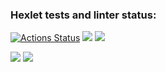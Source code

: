 ### Hexlet tests and linter status:
[![Actions Status](https://github.com/malyshevn/python-project-50/workflows/hexlet-check/badge.svg)](https://github.com/malyshevn/python-project-50/actions)
<a href="https://codeclimate.com/github/malyshevn/python-project-50/maintainability"><img src="https://api.codeclimate.com/v1/badges/89f1fbfb774e33d38001/maintainability" /></a>
<a href="https://codeclimate.com/github/malyshevn/python-project-50/test_coverage"><img src="https://api.codeclimate.com/v1/badges/89f1fbfb774e33d38001/test_coverage" /></a>

<a href="https://asciinema.org/a/7lu0zCMSbyqobMxt2MgZTUJwB" target="_blank"><img src="https://asciinema.org/a/7lu0zCMSbyqobMxt2MgZTUJwB.svg" /></a>
<a href="https://asciinema.org/a/rMHKlnjSj75P0NqXANtmZWwzW" target="_blank"><img src="https://asciinema.org/a/rMHKlnjSj75P0NqXANtmZWwzW.svg" /></a>